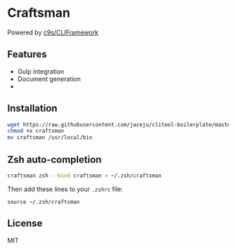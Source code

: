# Craftsman

Powered by [c9s/CLIFramework](https://github.com/c9s/CLIFramework)

## Features

* Gulp integration
* Document generation
* 

## Installation

```bash
wget https://raw.githubusercontent.com/jaceju/clitool-boilerplate/master/bin/craftsman
chmod +x craftsman
mv craftsman /usr/local/bin
```

## Zsh auto-completion

```bash
craftsman zsh --bind craftsman > ~/.zsh/craftsman
```

Then add these lines to your `.zshrc` file:

```
source ~/.zsh/craftsman 
```

## License

MIT
